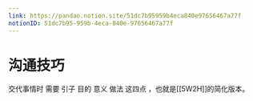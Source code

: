 ```yaml
---
link: https://pandao.notion.site/51dc7b95959b4eca840e97656467a77f
notionID: 51dc7b95-959b-4eca-840e-97656467a77f
---
```

# 沟通技巧
交代事情时
需要 引子 目的 意义 做法 这四点 ，也就是[[5W2H]]的简化版本。